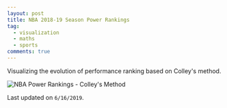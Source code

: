 ```yaml
---
layout: post
title: NBA 2018-19 Season Power Rankings
tag:
  - visualization
  - maths
  - sports
comments: true
---
```


Visualizing the evolution of performance ranking based on Colley's method.

![NBA Power Rankings - Colley's Method](https://shawenyao.github.io/Who-is-number-1/output/nba_2018-2019/NBA_Rankings_2018-2019.svg)

Last updated on `6/16/2019`.
